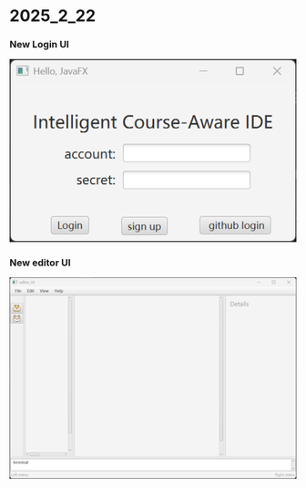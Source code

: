 

# 2025_2_22



### New Login UI

![UI_design_picture2](./picture/UI_design_picture2.png)





### New editor UI

![UI_design_picture1](.\picture\UI_design_picture1.png)